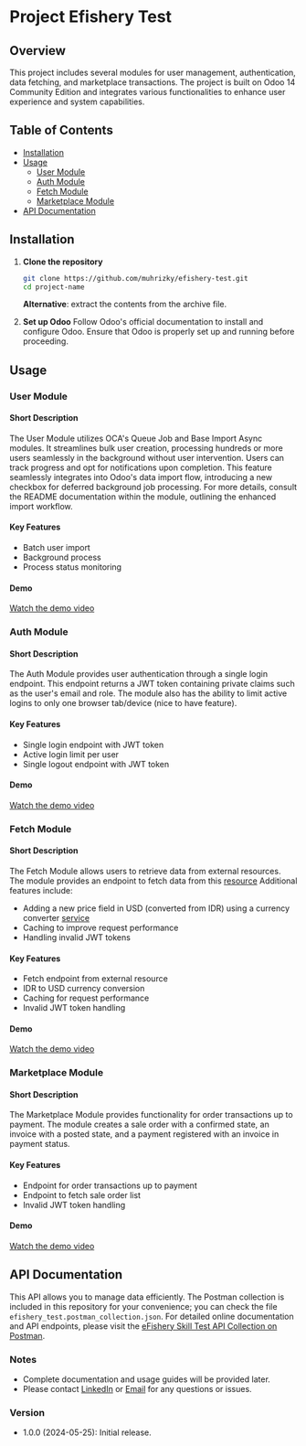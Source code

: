 # Project Efishery Test

## Overview

This project includes several modules for user management, authentication, data fetching, and marketplace transactions. The project is built on Odoo 14 Community Edition and integrates various functionalities to enhance user experience and system capabilities.

## Table of Contents

- [Installation](#installation)
- [Usage](#usage)
  - [User Module](#user-module)
  - [Auth Module](#auth-module)
  - [Fetch Module](#fetch-module)
  - [Marketplace Module](#marketplace-module)
- [API Documentation](#API-Documentation)

## Installation

1. **Clone the repository**
   ```bash
   git clone https://github.com/muhrizky/efishery-test.git
   cd project-name
   ```
   **Alternative**:
extract the contents from the archive file.

2.  **Set up Odoo**
Follow Odoo's official documentation to install and configure Odoo.
Ensure that Odoo is properly set up and running before proceeding.
   
## Usage

### User Module

#### Short Description

The User Module utilizes OCA's Queue Job and Base Import Async modules. It streamlines bulk user creation, processing hundreds or more users seamlessly in the background without user intervention. Users can track progress and opt for notifications upon completion. This feature seamlessly integrates into Odoo's data import flow, introducing a new checkbox for deferred background job processing. For more details, consult the README documentation within the module, outlining the enhanced import workflow.

#### Key Features

* Batch user import
* Background process
* Process status monitoring

#### Demo
[Watch the demo video](https://www.loom.com/share/1e95b44348cb4a58a8ac16dffacca4b1?sid=4b3eff82-bf1a-4caf-a748-a268233ece55)

### Auth Module

#### Short Description

The Auth Module provides user authentication through a single login endpoint. This endpoint returns a JWT token containing private claims such as the user's email and role. The module also has the ability to limit active logins to only one browser tab/device (nice to have feature).

#### Key Features

* Single login endpoint with JWT token
* Active login limit per user 
* Single logout endpoint with JWT token

#### Demo
[Watch the demo video](https://www.loom.com/share/2f7241f058f443959ac832d07d710999?sid=efca11d3-a99f-482e-b109-fa5902fe1f98)

### Fetch Module

#### Short Description

The Fetch Module allows users to retrieve data from external resources. The module provides an endpoint to fetch data from this
[resource]( https://stein.efishery.com/v1/storages/5e1edf521073e315924ceab)
Additional features include:

* Adding a new price field in USD (converted from IDR) using a currency converter [service](https://freecurrencyapi.com/) 
* Caching to improve request performance
* Handling invalid JWT tokens

#### Key Features

* Fetch endpoint from external resource
* IDR to USD currency conversion
* Caching for request performance
* Invalid JWT token handling

#### Demo
[Watch the demo video](https://www.loom.com/share/0a74ece725b04318959af3a3c9d2af42?sid=99ad633d-6ff6-41c4-bf44-6989d2c08d17)

### Marketplace Module

#### Short Description

The Marketplace Module provides functionality for order transactions up to payment. The module creates a sale order with a confirmed state, an invoice with a posted state, and a payment registered with an invoice in payment status.

#### Key Features

* Endpoint for order transactions up to payment
* Endpoint to fetch sale order list
* Invalid JWT token handling
#### Demo
[Watch the demo video](https://www.loom.com/share/1c8da9d5d9c24f04be3a148d13ef7882?sid=1a3ad476-8317-490d-bccc-de775eee94ec)

## API Documentation
This API allows you to manage data efficiently.
The Postman collection is included in this repository for your convenience; you can check the file `efishery_test.postman_collection.json`. For detailed online documentation and API endpoints, please visit the [eFishery Skill Test API Collection on Postman](https://documenter.getpostman.com/view/10909317/2sA3QzbUrF#2e5bfdee-6626-415b-b63f-2fed74753d67).

### Notes
* Complete documentation and usage guides will be provided later.
* Please contact [LinkedIn](https://www.linkedin.com/in/muhrizqi/) or [Email](muhrizqi.work@gmail.com) for any questions or issues.

### Version

* 1.0.0 (2024-05-25): Initial release.
